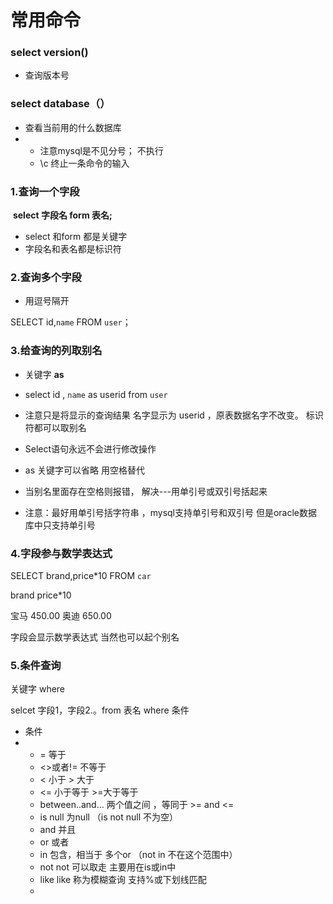# 常用命令

### select version()

+ 查询版本号



### select database（）

+ 查看当前用的什么数据库
+ + 注意mysql是不见分号； 不执行
  + \c 终止一条命令的输入



### 1.查询一个字段

​    **select 字段名 form 表名;**

+ select 和form 都是关键字
+ 字段名和表名都是标识符

### 2.查询多个字段

+ 用逗号隔开

SELECT id,`name` FROM `user`；



### 3.给查询的列取别名

+ 关键字 **as**
+ select id , `name` as userid from `user`

+ 注意只是将显示的查询结果 名字显示为 userid  ，原表数据名字不改变。 标识符都可以取别名
+ Select语句永远不会进行修改操作
+ as 关键字可以省略  用空格替代
+ 当别名里面存在空格则报错，  解决---用单引号或双引号括起来
+ 注意：最好用单引号括字符串 ，mysql支持单引号和双引号 但是oracle数据库中只支持单引号



### 4.字段参与数学表达式

SELECT brand,price*10 FROM `car`

brand   price*10

宝马	   450.00
奥迪	   650.00

字段会显示数学表达式  当然也可以起个别名



### 5.条件查询

关键字 where

selcet  字段1，字段2.。from 表名 where 条件

+ 条件  
+ +  = 等于
  + <>或者!= 不等于
  + < 小于        > 大于
  + <= 小于等于        >=大于等于
  + between..and...  两个值之间  ，等同于   >= and <=
  + is null 为null   （is not null  不为空）
  + and 并且
  + or 或者
  + in 包含，相当于 多个or  （not in 不在这个范围中）
  + not  not 可以取走 主要用在is或in中
  + like like 称为模糊查询 支持%或下划线匹配
  + 



